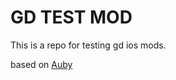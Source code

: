# GD TEST MOD

This is a repo for testing gd ios mods.

based on [Auby](https://github.com/Partur-dev/auby)